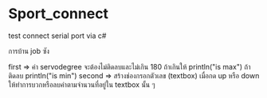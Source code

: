 # Sport_connect
test connect serial port via c# 

การบ้าน job ซัง

first => ค่า servodegree จะต้องไม่ติดลบและไม่เกิน 180 ถ้าเกินให้ println("is max") ถ้าติดลบ println("is min")
second => สร้างช่องกรอกตัวเลข (textbox) เมื่อกด up หรือ down ให้ทำการบวกหรือลบค่าตามจำนวนที่อยู่ใน textbox นั้น ๆ
